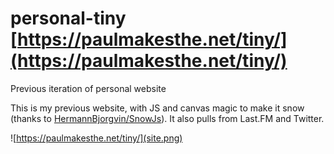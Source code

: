 # personal-tiny [https://paulmakesthe.net/tiny/](https://paulmakesthe.net/tiny/)
Previous iteration of personal website

This is my previous website, with JS and canvas magic to make it snow (thanks to [HermannBjorgvin/SnowJs](https://github.com/HermannBjorgvin/SnowJs)).
It also pulls from Last.FM and Twitter.

![https://paulmakesthe.net/tiny/](site.png)
